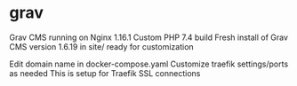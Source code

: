 # grav

Grav CMS running on Nginx 1.16.1
Custom PHP 7.4 build
Fresh install of Grav CMS version 1.6.19 in site/ ready for customization

Edit domain name in docker-compose.yaml
Customize traefik settings/ports as needed
This is setup for Traefik SSL connections
